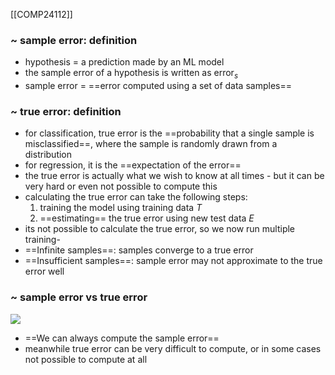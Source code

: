 [[COMP24112]]

### ~ sample error: definition
- hypothesis = a prediction made by an ML model
- the sample error of a hypothesis is written as $\textrm{error}_s$
- sample error = ==error computed using a set of data samples==

### ~ true error: definition
- for classification, true error is the ==probability that a single sample is misclassified==, where the sample is randomly drawn from a distribution
- for regression, it is the ==expectation of the error==
- the true error is actually what we wish to know at all times - but it can be very hard or even not possible to compute this
- calculating the true error can take the following steps:
	1. training the model using training data $T$
	2. ==estimating== the true error using new test data $E$
- its not possible to calculate the true error, so we now run multiple training-
- ==Infinite samples==: samples converge to a true error
- ==Insufficient samples==: sample error may not approximate to the true error well

### ~ sample error vs true error
![](https://i.imgur.com/vMd7iYC.png)
- ==We can always compute the sample error==
- meanwhile true error can be very difficult to compute, or in some cases not possible to compute at all


